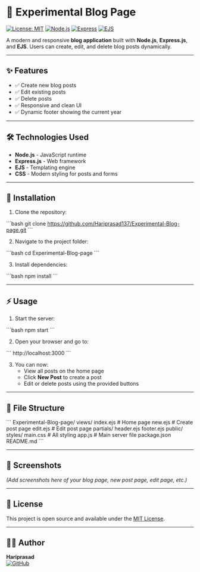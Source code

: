 # 📝 Experimental Blog Page

[![License: MIT](https://img.shields.io/badge/License-MIT-blue.svg)](LICENSE)
[![Node.js](https://img.shields.io/badge/Node.js-16-green?logo=node.js&logoColor=white)](https://nodejs.org/)
[![Express](https://img.shields.io/badge/Express.js-4.18.2-lightgrey?logo=express&logoColor=black)](https://expressjs.com/)
[![EJS](https://img.shields.io/badge/EJS-Templating-blue)](https://ejs.co/)

A modern and responsive **blog application** built with **Node.js**, **Express.js**, and **EJS**. Users can create, edit, and delete blog posts dynamically.

---

## ✨ Features

- ✅ Create new blog posts  
- ✅ Edit existing posts  
- ✅ Delete posts  
- ✅ Responsive and clean UI  
- ✅ Dynamic footer showing the current year  

---

## 🛠️ Technologies Used

- **Node.js** - JavaScript runtime  
- **Express.js** - Web framework  
- **EJS** - Templating engine  
- **CSS** - Modern styling for posts and forms  

---

## 🚀 Installation

1. Clone the repository:

\`\`\`bash
git clone https://github.com/Hariprasad137/Experimental-Blog-page.git
\`\`\`

2. Navigate to the project folder:

\`\`\`bash
cd Experimental-Blog-page
\`\`\`

3. Install dependencies:

\`\`\`bash
npm install
\`\`\`

---

## ⚡ Usage

1. Start the server:

\`\`\`bash
npm start
\`\`\`

2. Open your browser and go to:

\`\`\`
http://localhost:3000
\`\`\`

3. You can now:
   - View all posts on the home page  
   - Click **New Post** to create a post  
   - Edit or delete posts using the provided buttons  

---

## 📁 File Structure

\`\`\`
Experimental-Blog-page/
views/
  index.ejs        # Home page
  new.ejs          # Create post page
  edit.ejs         # Edit post page
  partials/
    header.ejs
    footer.ejs
public/
  styles/
    main.css       # All styling
app.js            # Main server file
package.json
README.md
\`\`\`

---

## 📸 Screenshots

*(Add screenshots here of your blog page, new post page, edit page, etc.)*

---

## 📝 License

This project is open source and available under the [MIT License](LICENSE).  

---

## 👨‍💻 Author

**Hariprasad**  
[![GitHub](https://img.shields.io/badge/GitHub-Hariprasad137-181717?logo=github&logoColor=white)](https://github.com/Hariprasad137)
